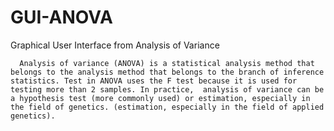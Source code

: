 # GUI-ANOVA
Graphical User Interface from Analysis of Variance

      Analysis of variance (ANOVA) is a statistical analysis method that belongs to the analysis method that belongs to the branch of inference statistics. Test in ANOVA uses the F test because it is used for testing more than 2 samples. In practice,  analysis of variance can be a hypothesis test (more commonly used) or estimation, especially in the field of genetics. (estimation, especially in the field of applied genetics).
